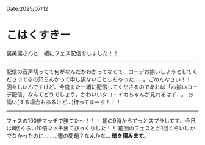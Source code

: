 Date:2025/07/12
# こはくすきー
裏美濃さんと一緒にフェス配信をしました！！

---

配信の音声切ってて何がなんだかわかってなくて、コーデお揃いしようとしてくださってるの知らんかって申し訳ないことしちゃった……。ごめんなさい！！
図々しいんですけど、今度また一緒に配信してくださるのであれば「お揃いコーデ配信」なんてどうでしょう。かわいいタコ・イカちゃんが見れるはず…。
お誘い(する場合もあるけど…)待ってまーす！！！

---

フェスの100倍マッチで勝てた〜！！！
朝の9時からずっとスプラしてて、今日は8回くらい10倍マッチ出てびっくりした！！
前回のフェスとか1回くらいしかでなかったのに………運の問題？なんかな…
**徳を積みます。**

